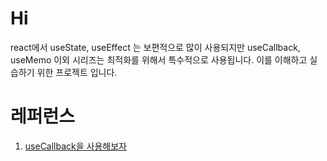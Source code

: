 # Hi

react에서 useState, useEffect 는 보편적으로 많이 사용되지만 useCallback, useMemo 이외 시리즈는 최적화를 위해서 특수적으로 사용됩니다. 이를 이해하고 실습하기 위한 프로젝트 입니다.

# 레퍼런스

1. [useCallback을 사용해보자](https://velog.io/@kysung95/%EC%A7%A4%EB%A7%89%EA%B8%80-useCallback%EC%9D%84-%EC%82%AC%EC%9A%A9%ED%95%B4%EB%B3%B4%EC%9E%90)
